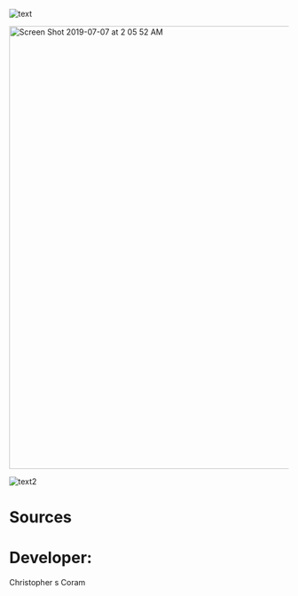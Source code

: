 ![text](https://user-images.githubusercontent.com/36040531/60665710-40407e80-9e33-11e9-82aa-22ff63cecb02.gif)

<img width="799" alt="Screen Shot 2019-07-07 at 2 05 52 AM" src="https://user-images.githubusercontent.com/36040531/60765874-18d5f580-a06f-11e9-9ad9-d90e9f68c019.png">


![text2](https://user-images.githubusercontent.com/36040531/60665913-c1981100-9e33-11e9-9ef9-c3a2355d3527.gif)



# Sources


# Developer:
Christopher s Coram
